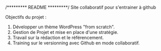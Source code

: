 /********* README *********/
Site collaboratif pour s'entrainer à github


Objectifs du projet : 

1. Développer un thème WordPress "from scratch".
2. Gestion de Projet et mise en place d'une stratégie.
3. Travail sur la rédaction et le référencement.
4. Training sur le versionning avec Github en mode collaboratif.
